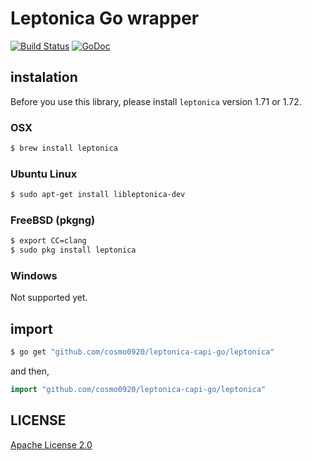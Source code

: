 Leptonica Go wrapper
===

[![Build Status](https://travis-ci.org/cosmo0920/leptonica-capi-go.svg?branch=master)](https://travis-ci.org/cosmo0920/leptonica-capi-go) [![GoDoc](https://godoc.org/github.com/cosmo0920/leptonica-capi-go?status.png)](https://godoc.org/github.com/cosmo0920/leptonica-capi-go)

## instalation

Before you use this library, please install `leptonica` version 1.71 or 1.72.

### OSX

```bash
$ brew install leptonica
```

### Ubuntu Linux

```bash
$ sudo apt-get install libleptonica-dev
```

### FreeBSD (pkgng)

```bash
$ export CC=clang
$ sudo pkg install leptonica
```

### Windows

Not supported yet.

## import

```bash
$ go get "github.com/cosmo0920/leptonica-capi-go/leptonica"
```

and then,

```go
import "github.com/cosmo0920/leptonica-capi-go/leptonica"
```

## LICENSE

[Apache License 2.0](LICENSE)
